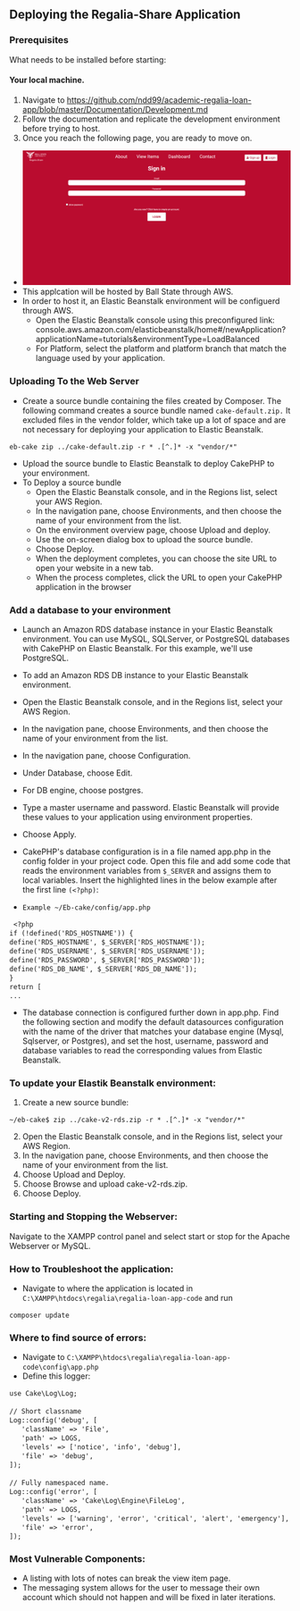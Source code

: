 ## Deploying the Regalia-Share Application  

### Prerequisites  
What needs to be installed before starting:  

#### Your local machine.  
1.  Navigate to https://github.com/ndd99/academic-regalia-loan-app/blob/master/Documentation/Development.md  
2.  Follow the documentation and replicate the development environment before trying to host.  
3.  Once you reach the following page, you are ready to move on.  
  * ![mainPage](DevImages/mainPage.PNG)  
* This applcation will be hosted by Ball State through AWS.  
* In order to host it, an Elastic Beanstalk environment will be configuerd through AWS.  
  * Open the Elastic Beanstalk console using this preconfigured link: console.aws.amazon.com/elasticbeanstalk/home#/newApplication?applicationName=tutorials&environmentType=LoadBalanced  
  * For Platform, select the platform and platform branch that match the language used by your application.  




### Uploading To the Web Server  

* Create a source bundle containing the files created by Composer. The following command creates a source bundle named ```cake-default.zip.``` It excluded files in the vendor folder,
which take up a lot of space and are not necessary for deploying your application to Elastic Beanstalk.  
```  
eb-cake zip ../cake-default.zip -r * .[^.]* -x "vendor/*"  
```  
  * Upload the source bundle to Elastic Beanstalk to deploy CakePHP to your environment.  
* To Deploy a source bundle  
  * Open the Elastic Beanstalk console, and in the Regions list, select your AWS Region.  
  * In the navigation pane, choose Environments, and then choose the name of your environment from the list.  
  * On the environment overview page, choose Upload and deploy.  
  * Use the on-screen dialog box to upload the source bundle.  
  * Choose Deploy.
  * When the deployment completes, you can choose the site URL to open your website in a new tab.  
  * When the process completes, click the URL to open your CakePHP application in the browser  
  
### Add a database to your environment  

* Launch an Amazon RDS database instance in your Elastic Beanstalk environment. You can use MySQL, SQLServer, or PostgreSQL databases with CakePHP on Elastic Beanstalk. For this example, we'll use PostgreSQL.  
* To add an Amazon RDS DB instance to your Elastic Beanstalk environment.  
 * Open the Elastic Beanstalk console, and in the Regions list, select your AWS Region.  
 * In the navigation pane, choose Environments, and then choose the name of your environment from the list.  
 * In the navigation pane, choose Configuration.  
 * Under Database, choose Edit.  
 * For DB engine, choose postgres.
 * Type a master username and password. Elastic Beanstalk will provide these values to your application using environment properties.  
 * Choose Apply.

* CakePHP's database configuration is in a file named app.php in the config folder in your project code. Open this file and add some code that reads the environment variables from ```$_SERVER``` and assigns them to local variables. Insert the highlighted lines in the below example after the first line ```(<?php)```:  
 * ```Example ~/Eb-cake/config/app.php```   
  ```
   <?php
if (!defined('RDS_HOSTNAME')) {
  define('RDS_HOSTNAME', $_SERVER['RDS_HOSTNAME']);
  define('RDS_USERNAME', $_SERVER['RDS_USERNAME']);
  define('RDS_PASSWORD', $_SERVER['RDS_PASSWORD']);
  define('RDS_DB_NAME', $_SERVER['RDS_DB_NAME']);
}
return [
...
 ```
 * The database connection is configured further down in app.php. Find the following section and modify the default datasources configuration with the name of the driver that matches your database engine (Mysql, Sqlserver, or Postgres), and set the host, username, password and database variables to read the corresponding values from Elastic Beanstalk.   
### To update your Elastik Beanstalk environment:
 1. Create a new source bundle:
  ```
  ~/eb-cake$ zip ../cake-v2-rds.zip -r * .[^.]* -x "vendor/*"
  ```  
 2. Open the Elastic Beanstalk console, and in the Regions list, select your AWS Region.  
 3. In the navigation pane, choose Environments, and then choose the name of your environment from the list.  
 4. Choose Upload and Deploy.  
 5. Choose Browse and upload cake-v2-rds.zip.  
 6. Choose Deploy. 
 
### Starting and Stopping the Webserver:
  
Navigate to the XAMPP control panel and select start or stop for the Apache Webserver or MySQL.  

### How to Troubleshoot the application:  
* Navigate to where the application is located in ```C:\XAMPP\htdocs\regalia\regalia-loan-app-code``` and run  
 ```
 composer update
 ```  
### Where to find source of errors:  
* Navigate to ```C:\XAMPP\htdocs\regalia\regalia-loan-app-code\config\app.php```  
 * Define this logger:  
 ```
 use Cake\Log\Log;

// Short classname
Log::config('debug', [
    'className' => 'File',
    'path' => LOGS,
    'levels' => ['notice', 'info', 'debug'],
    'file' => 'debug',
]);

// Fully namespaced name.
Log::config('error', [
    'className' => 'Cake\Log\Engine\FileLog',
    'path' => LOGS,
    'levels' => ['warning', 'error', 'critical', 'alert', 'emergency'],
    'file' => 'error',
]);
```  
### Most Vulnerable Components:  
* A listing with lots of notes can break the view item page.
* The messaging system allows for the user to message their own account which should not happen and will be fixed in later iterations.


